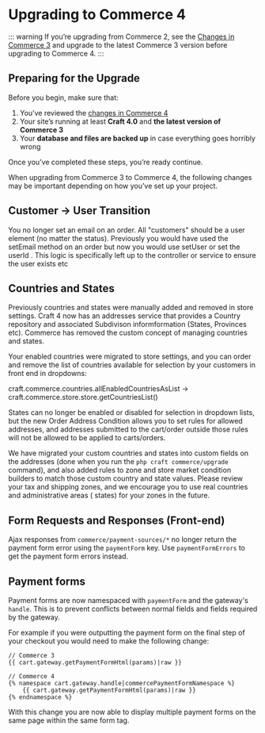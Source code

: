 # Upgrading to Commerce 4

::: warning
If you’re upgrading from Commerce 2, see
the [Changes in Commerce 3](https://craftcms.com/docs/commerce/3.x/upgrading.html) and upgrade to the latest Commerce 3
version before upgrading to Commerce 4.
:::

## Preparing for the Upgrade

Before you begin, make sure that:

1. You’ve reviewed the [changes in Commerce 4](https://github.com/craftcms/commerce/blob/master/CHANGELOG.md#400)
2. Your site’s running at least **Craft 4.0** and **the latest version of Commerce 3**
3. Your **database and files are backed up** in case everything goes horribly wrong

Once you’ve completed these steps, you’re ready continue.

When upgrading from Commerce 3 to Commerce 4, the following changes may be important depending on how you’ve set up your
project.

## Customer → User Transition

You no longer set an email on an order. All "customers" should be a user element (no matter the status). Previously you
would have used the setEmail method on an order but now you would use setUser or set the userId . This logic is
specifically left up to the controller or service to ensure the user exists etc

## Countries and States

Previously countries and states were manually added and removed in store settings. Craft 4 now has an addresses service
that provides a Country repository and associated Subdivison informformation (States, Provinces etc). Commerce has
removed the custom concept of managing countries and states.

Your enabled countries were migrated to store settings, and you can order and remove the list of countries available for
selection by your customers in front end in dropdowns:

craft.commerce.countries.allEnabledCountriesAsList → craft.commerce.store.store.getCountriesList()

States can no longer be enabled or disabled for selection in dropdown lists, but the new Order Address Condition allows
you to set rules for allowed addresses, and addresses submitted to the cart/order outside those rules will not be
allowed to be applied to carts/orders.

We have migrated your custom countries and states into custom fields on the addresses (done when you run the `php craft commerce/upgrade`
command), and also added rules to zone and store market condition builders to match those custom country and state
values. Please review your tax and shipping zones, and we encourage you to use real countries and administrative areas (
states) for your zones in the future.

## Form Requests and Responses (Front-end)

Ajax responses from `commerce/payment-sources/*` no longer return the payment form error using the `paymentForm` key.
Use `paymentFormErrors` to get the payment form errors instead.

## Payment forms

Payment forms are now namespaced with `paymentForm` and the gateway's `handle`. This is to prevent conflicts between
normal fields and fields required by the gateway.

For example if you were outputting the payment form on the final step of your checkout you would need to make the
following change:

```
// Commerce 3
{{ cart.gateway.getPaymentFormHtml(params)|raw }}

// Commerce 4
{% namespace cart.gateway.handle|commercePaymentFormNamespace %}
    {{ cart.gateway.getPaymentFormHtml(params)|raw }}
{% endnamespace %}
```

With this change you are now able to display multiple payment forms on the same page within the same form tag.